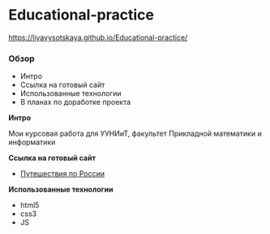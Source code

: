# Educational-practice

https://liyavysotskaya.github.io/Educational-practice/

### Обзор
* Интро
* Ссылка на готовый сайт
* Использованные технологии
* В планах по доработке проекта

**Интро**

Мои курсовая работа для УУНИиТ, факультет Прикладной математики и информатики

**Ссылка на готовый сайт**

* [Путешествия по России](https://liyavysotskaya.github.io/Educational-practice/)

**Использованные технологии**

* html5
* css3
* JS

